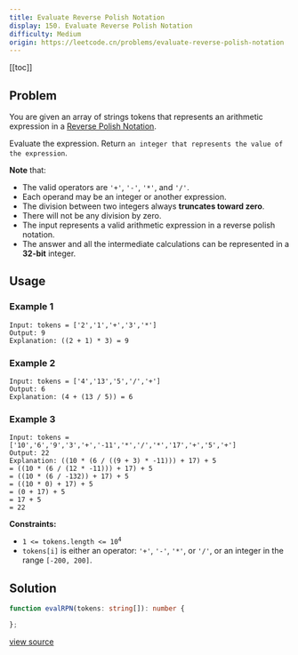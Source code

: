 ```yaml
---
title: Evaluate Reverse Polish Notation
display: 150. Evaluate Reverse Polish Notation
difficulty: Medium
origin: https://leetcode.cn/problems/evaluate-reverse-polish-notation
---
```


[[toc]]

## Problem

You are given an array of strings tokens that represents an arithmetic expression in a <a href="http://en.wikipedia.org/wiki/Reverse_Polish_notation" target="_blank">Reverse Polish Notation</a>.

Evaluate the expression. Return `an integer that represents the value of the expression`.

**Note** that:

- The valid operators are <code>&#39;+&#39;</code>, <code>&#39;-&#39;</code>, <code>&#39;*&#39;</code>, and <code>&#39;/&#39;</code>.
- Each operand may be an integer or another expression.
- The division between two integers always **truncates toward zero**.
- There will not be any division by zero.
- The input represents a valid arithmetic expression in a reverse polish notation.
- The answer and all the intermediate calculations can be represented in a **32-bit** integer.

## Usage

### Example 1

```
Input: tokens = ['2','1','+','3','*']
Output: 9
Explanation: ((2 + 1) * 3) = 9
```

### Example 2

```
Input: tokens = ['4','13','5','/','+']
Output: 6
Explanation: (4 + (13 / 5)) = 6
```

### Example 3

```
Input: tokens = ['10','6','9','3','+','-11','*','/','*','17','+','5','+']
Output: 22
Explanation: ((10 * (6 / ((9 + 3) * -11))) + 17) + 5
= ((10 * (6 / (12 * -11))) + 17) + 5
= ((10 * (6 / -132)) + 17) + 5
= ((10 * 0) + 17) + 5
= (0 + 17) + 5
= 17 + 5
= 22
```


**Constraints:**

- <code>1 &lt;= tokens.length &lt;= 10<sup>4</sup></code>
- <code>tokens[i]</code> is either an operator: <code>'+'</code>, <code>'-'</code>, <code>'*'</code>, or <code>'/'</code>, or an integer in the range <code>[-200, 200]</code>.


## Solution

```ts
function evalRPN(tokens: string[]): number {

};
```

[view source](https://leetcode.cn/problems/evaluate-reverse-polish-notation)
